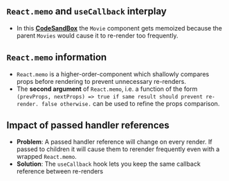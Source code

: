 ## `React.memo` and `useCallback` interplay

- In this [**CodeSandBox**](https://codesandbox.io/s/react-memo-and-usecallback-s9xv5?file=/src/components/Movies.tsx) the `Movie` component gets memoized because the parent `Movies` would cause it to re-render too frequently.

## `React.memo` information

- `React.memo` is a higher-order-component which shallowly compares props before rendering to prevent unnecessary re-renders. 
- The **second argument** of `React.memo`, i.e. a function of the form `(prevProps, nextProps) => true if same result should prevent re-render. false otherwise.` can be used to refine the props comparison.

## Impact of passed handler references

- **Problem**: A passed handler reference will change on every render. If passed to children it will cause them to rerender frequently even with a wrapped `React.memo`.
- **Solution**: The `useCallback` hook lets you keep the same callback reference between re-renders
